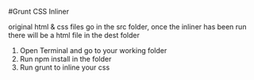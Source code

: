 #Grunt CSS Inliner

original html & css files go in the src folder, once the inliner has been run there will be a html file in the dest folder

1. Open Terminal and go to your working folder
2. Run npm install in the folder
3. Run grunt to inline your css